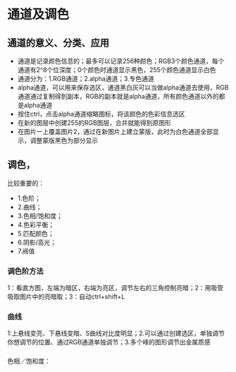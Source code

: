 # 通道及调色

## 通道的意义、分类、应用
* 通道是记录颜色信息的；最多可以记录256种颜色；RGB3个颜色通道，每个通道有2^8个位深度；0个颜色时通道显示黑色，255个颜色通道显示白色
* 通道分为：1.RGB通道；2.alpha通道；3.专色通道
* alpha通道，可以用来保存选区，通道黑白灰可以当做alpha通道去使用，RGB通道通过复制得到副本，RGB的副本就是alpha通道，所有颜色通道以外的都是alpha通道
* 按住ctrl，点击alpha通道缩略图标，将该颜色的色彩信息选区
* 在新的图层中创建255的RGB图层，合并就能得到原图形
* 在图片一上覆盖图片2，通过在新图片上建立蒙版，此时为白色通道全部显示，调整蒙版黑色为部分显示

## 调色，
比较重要的：
* 1.色阶；
* 2.曲线；
* 3.色相/饱和度；
* 4.色彩平衡；
* 5.匹配颜色；
* 6.阴影/高光；
* 7.阀值

### 调色阶方法
1：看直方图，左端为暗区，右端为亮区，调节左右的三角控制亮暗；2：用吸管吸取图片中的亮暗取；3：自动ctrl+shift+L

### 曲线
1:上悬线变亮、下悬线变暗、S曲线对比度明显；2.可以通过创建选区，单独调节你想调节的位置、通过RGB通道单独调节；3.多个峰的图形调节出金属质感

### 
色相／饱和度：
